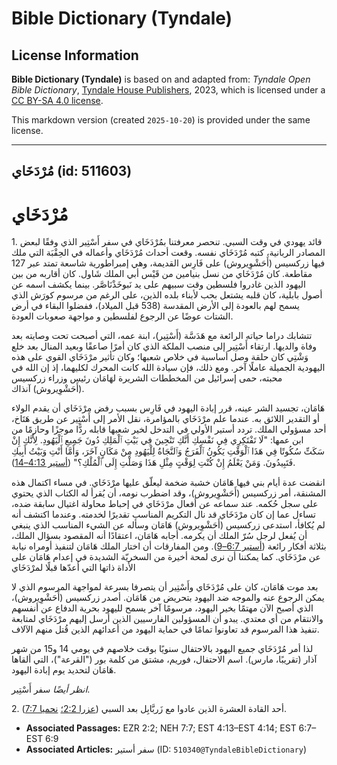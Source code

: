 # Bible Dictionary (Tyndale)

## License Information

**Bible Dictionary (Tyndale)** is based on and adapted from: _Tyndale Open Bible Dictionary_, [Tyndale House Publishers](https://tyndaleopenresources.com/), 2023, which is licensed under a [CC BY-SA 4.0 license](https://creativecommons.org/licenses/by-sa/4.0/legalcode.en).

This markdown version (created `2025-10-20`) is provided under the same license.



--------------------------------

## مُرْدَخَاي (id: 511603)

مُرْدَخَاي
==========

1\. قائد يهودي في وقت السبي. تنحصر معرفتنا بمُرْدَخَاي في سفر أَسْتِير الذي وفقًا لبعض المصادر الربانية، كتبه مُرْدَخَاي نفسه. وقعت أحداث مُرْدَخَاي وأعماله في الحِقْبَة التي ملك فيها زركسيس (أَحَشْوِيروش) على فَارِس القديمة، وهي إمبراطورية شاسعة تمتد عبر 127 مقاطعة. كان مُرْدَخَاي من نسل بنيامين من قَيْس أبي الملك شَاول. كان أقاربه من بين اليهود الذين غادروا فلسطين وقت سبيهم على يد نَبوخَذْنَاصَّر. بينما يكشف اسمه عن أصول بابلية، كان قلبه يشتعل بحب لأبناء بلده الذين، على الرغم من مرسوم كورَش الذي يسمح لهم بالعودة إلى الأرض المقدسة (538 قبل الميلاد)، ففضلوا البقاء في أرض الشتات عوضًا عن الرجوع لفلسطين و مواجهة صعوبات العودة.

تتشابك دراما حياته الرائعة مع هَدَسَّة (أَسْتِير)، ابنة عمه، التي أصبحت تحت وصايته بعد وفاة والديها. ارتقاء أَسْتِير إلى منصب الملكة الذي كان أمرًا صاعقًا وبعيد المنال بعد خلع وَشْتِي كان حلقة وصل أساسية في خلاص شعبها؛ وكان تأثير مرْدَخَاي القوي على هذه اليهودية الجميلة عاملًا آخر. ومع ذلك، فإن سيادة الله كانت المحرك لكليهما، إذ إن الله في محبته، حمى إسرائيل من المخططات الشريرة لهَامَان رئيس وزراء زركسيس (أَحَشْوِيروش) آنذاك. 

هَامَان، تجسيد الشر عينه، قرر إبادة اليهود في فَارِس بسبب رفض مرْدَخَاي أن يقدم الولاء أو التقدير اللائق به. عندما علم مرْدَخَاي بالمؤامرة، نقل الأمر إلى أَسْتِير عن طريق هَتَاخ، أحد مسؤولي الملك. تردد أستير الأولي في التدخل لخير شعبها قابله ردًّا موجزًا وحازمًا من ابن عمها: "لَا تَفْتَكِرِي فِي نَفْسِكِ أَنَّكِ تَنْجِينَ فِي بَيْتِ ٱلْمَلِكِ دُونَ جَمِيعِ ٱلْيَهُودِ. لِأَنَّكِ إِنْ سَكَتِّ سُكُوتًا فِي هَذَا ٱلْوَقْتِ يَكُونُ ٱلْفَرَجُ وَٱلنَّجَاةُ لِلْيَهُودِ مِنْ مَكَانٍ آخَرَ، وَأَمَّا أَنْتِ وَبَيْتُ أَبِيكِ فَتَبِيدُونَ. وَمَنْ يَعْلَمُ إِنْ كُنْتِ لِوَقْتٍ مِثْلِ هَذَا وَصَلْتِ إِلَى ٱلْمُلْكِ؟" ([أستير 4:13–14](https://ref.ly/Esth4:13-Esth4:14)).

انقضت عدة أيام بني فيها هَامَان خشبة ضخمة ليعلّق عليها مرْدَخَاي. في مساء اكتمال هذه المشنقة، أمر زركسيس (أَحَشْوِيروش)، وقد اضطرب نومه، أن يُقرأ له الكتاب الذي يحتوي على سجل حُكمه. عند سماعه عن أفعال مرْدَخَاي في إحباط محاولة اغتيال سابقة ضده، تساءل عما إن كان مرْدَخَاي قد نال التكريم المناسب تقديرًا لخدمته. وعندما اكتشف أنه لم يُكافأ، استدعى زركسيس (أَحَشْوِيروش) هَامَان وسأله عن الشيء المناسب الذي ينبغي أن يُفعل لرجل سُرّ الملك أن يكرمه. أجابه هَامَان، اعتقادًا أنه المقصود بسؤال الملك، بثلاثة أفكار رائعة ([أستير 6:7–9](https://ref.ly/Esth6:7-Esth6:9)). ومن المفارقات أن اختار الملك هَامَان لتنفيذ أومراه نيابة عن مرْدَخَاي. كما يمكننا أن نرى لمحة أخيرة من السخريّة الشديدة في إعدام هَامَان على الأداة ذاتها التي أعدّها قبلًا لمرْدَخَاي 

بعد موت هَامَان، كان على مُرْدَخَاي وأَسْتِير أن يتصرفا بسرعة لمواجهة المرسوم الذي لا يمكن الرجوع عنه والموجه ضد اليهود بتحريض من هَامَان. أصدر زركسيس (أَحَشْوِيروش)، الذي أصبح الآن مهتمًا بخير اليهود، مرسومًا آخر يسمح لليهود بحرية الدفاع عن أنفسهم والانتقام من أي معتدي. يبدو أن المسؤولين الفارسيين الذين أرسل إليهم مرْدَخَاي لمتابعة تنفيذ هذا المرسوم قد تعاونوا تمامًا في حماية اليهود من أعدائهم الذين قُتل منهم الآلاف.

لذا أمر مُرْدَخَاي جميع اليهود بالاحتفال سنويًا بوقت خلاصهم في يومي 14 و15 من شهر آذار (تقريبًا، مارس). اسم الاحتفال، فوريم، مشتق من كلمة بور ("القرعة")، التي ألقاها هَامَان لتحديد يوم إبادة اليهود.

*انظر أيضًا* سفر أَسْتِير.

2\. أحد القادة العشرة الذين عادوا مع زَربَّابِل بعد السبي ([عزرا 2:2؛](https://ref.ly/Ezra2:2) [نحميا 7:7](https://ref.ly/Neh7:7)).

* **Associated Passages:** EZR 2:2; NEH 7:7; EST 4:13–EST 4:14; EST 6:7–EST 6:9
* **Associated Articles:** سفر أستير (ID: `510340@TyndaleBibleDictionary`)

